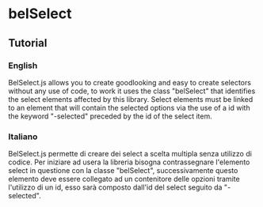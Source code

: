 # belSelect
## Tutorial
### English
BelSelect.js allows you to create goodlooking and easy to create selectors without any use of code, to work it uses the class "belSelect" that identifies the select elements affected by this library. Select elements must be linked to an element that will contain the selected options via the use of a id with the keyword "-selected" preceded by the id of the select item.
### Italiano
BelSelect.js permette di creare dei select a scelta multipla senza utilizzo di codice. Per iniziare ad usera la libreria bisogna contrassegnare l'elemento select in questione con la classe "belSelect", successivamente questo elemento deve essere collegato ad un contenitore delle opzioni tramite l'utilizzo di un id, esso sarà composto dall'id del select seguito da "-selected".  
